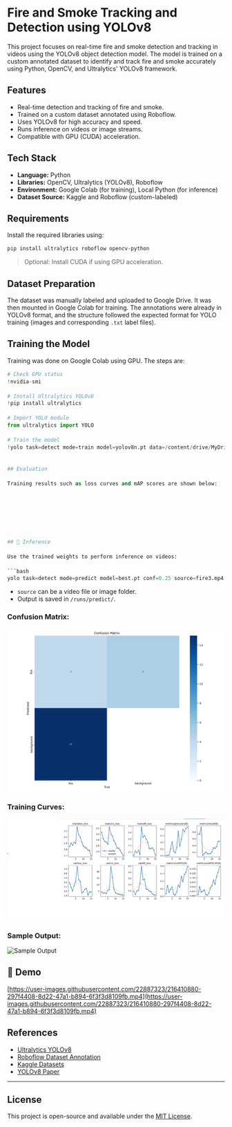 
#  Fire and Smoke Tracking and Detection using YOLOv8

This project focuses on real-time fire and smoke detection and tracking in videos using the YOLOv8 object detection model. The model is trained on a custom annotated dataset to identify and track fire and smoke accurately using Python, OpenCV, and Ultralytics' YOLOv8 framework.

##  Features
- Real-time detection and tracking of fire and smoke.
- Trained on a custom dataset annotated using Roboflow.
- Uses YOLOv8 for high accuracy and speed.
- Runs inference on videos or image streams.
- Compatible with GPU (CUDA) acceleration.

##  Tech Stack
- **Language:** Python
- **Libraries:** OpenCV, Ultralytics (YOLOv8), Roboflow
- **Environment:** Google Colab (for training), Local Python (for inference)
- **Dataset Source:** Kaggle and Roboflow (custom-labeled)

##  Requirements
Install the required libraries using:

```bash
pip install ultralytics roboflow opencv-python
````

> Optional: Install CUDA if using GPU acceleration.

##  Dataset Preparation

The dataset was manually labeled and uploaded to Google Drive. It was then mounted in Google Colab for training. The annotations were already in YOLOv8 format, and the structure followed the expected format for YOLO training (images and corresponding `.txt` label files).

##  Training the Model

Training was done on Google Colab using GPU. The steps are:

```python
# Check GPU status
!nvidia-smi

# Install Ultralytics YOLOv8
!pip install ultralytics

# Import YOLO module
from ultralytics import YOLO

# Train the model
!yolo task=detect mode=train model=yolov8n.pt data=/content/drive/MyDrive/archive/data.yaml epochs=15 imgsz=640


## Evaluation

Training results such as loss curves and mAP scores are shown below:







## 🧪 Inference

Use the trained weights to perform inference on videos:

```bash
yolo task=detect mode=predict model=best.pt conf=0.25 source=fire3.mp4 save=True
```

* `source` can be a video file or image folder.
* Output is saved in `/runs/predict/`.

### Confusion Matrix:
![Confusion Matrix](assets/confusion_matrix.png)

### Training Curves:
![Training Results](assets/results.png)
### Sample Output:

![Sample Output](runs/detect/train/val_batch0_pred.jpg)

## 🎥 Demo

[https://user-images.githubusercontent.com/22887323/216410880-297f4408-8d22-47a1-b894-6f3f3d8109fb.mp4](https://user-images.githubusercontent.com/22887323/216410880-297f4408-8d22-47a1-b894-6f3f3d8109fb.mp4)

##  References

* [Ultralytics YOLOv8](https://github.com/ultralytics/ultralytics)
* [Roboflow Dataset Annotation](https://roboflow.com/)
* [Kaggle Datasets](https://www.kaggle.com/)
* [YOLOv8 Paper](https://arxiv.org/abs/2004.10934)

---

##  License

This project is open-source and available under the [MIT License](LICENSE).


